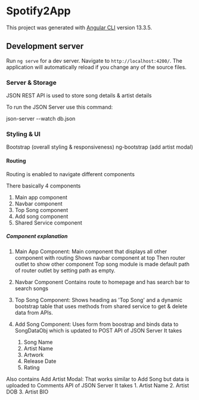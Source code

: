 # Spotify2App

This project was generated with [Angular CLI](https://github.com/angular/angular-cli) version 13.3.5.

## Development server

Run `ng serve` for a dev server. Navigate to `http://localhost:4200/`. The application will automatically reload if you change any of the source files.

### Server & Storage

JSON REST API is used to store song details & artist details

To run the JSON Server use this command:

json-server --watch db.json

### Styling & UI

Bootstrap (overall styling & responsiveness)
ng-bootstrap (add artist modal)


#### Routing

Routing is enabled to navigate different components

There basically 4 components 
1. Main app component
2. Navbar component
3. Top Song component
4. Add song component
5. Shared Service component


##### Component explanation

1. Main App Component:
Main component that displays all other component with routing
Shows navbar component at top 
Then router outlet to show other component 
Top song module is made default path of router outlet by setting path as empty.

2. Navbar Component
Contains route to homepage and has search bar to search songs

3. Top Song Component:
Shows heading as 'Top Song' and a dynamic bootstrap table that uses methods from shared service to get & delete data from APIs.

4. Add Song Component:
Uses form from boostrap and binds data to SongDataObj which is updated to POST API of JSON Server
It takes 
    1. Song Name
    2. Artist Name
    3. Artwork
    4. Release Date
    5. Rating 

Also contains Add Artist Modal:
That works similar to Add Song but data is uploaded to Comments API of JSON Server
It takes
    1. Artist Name
    2. Artist DOB
    3. Artist BIO